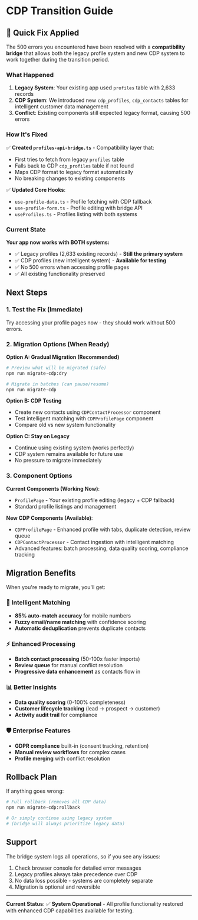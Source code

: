 # CDP Transition Guide

## 🚨 Quick Fix Applied

The 500 errors you encountered have been resolved with a **compatibility bridge** that allows both the legacy profile system and new CDP system to work together during the transition period.

### What Happened

1. **Legacy System**: Your existing app used `profiles` table with 2,633 records
2. **CDP System**: We introduced new `cdp_profiles`, `cdp_contacts` tables for intelligent customer data management
3. **Conflict**: Existing components still expected legacy format, causing 500 errors

### How It's Fixed

✅ **Created `profiles-api-bridge.ts`** - Compatibility layer that:
- First tries to fetch from legacy `profiles` table
- Falls back to CDP `cdp_profiles` table if not found
- Maps CDP format to legacy format automatically
- No breaking changes to existing components

✅ **Updated Core Hooks**:
- `use-profile-data.ts` - Profile fetching with CDP fallback
- `use-profile-form.ts` - Profile editing with bridge API
- `useProfiles.ts` - Profiles listing with both systems

### Current State

**Your app now works with BOTH systems:**
- ✅ Legacy profiles (2,633 existing records) - **Still the primary system**
- ✅ CDP profiles (new intelligent system) - **Available for testing**
- ✅ No 500 errors when accessing profile pages
- ✅ All existing functionality preserved

## Next Steps

### 1. Test the Fix (Immediate)

Try accessing your profile pages now - they should work without 500 errors.

### 2. Migration Options (When Ready)

**Option A: Gradual Migration (Recommended)**
```bash
# Preview what will be migrated (safe)
npm run migrate-cdp:dry

# Migrate in batches (can pause/resume)
npm run migrate-cdp
```

**Option B: CDP Testing**
- Create new contacts using `CDPContactProcessor` component
- Test intelligent matching with `CDPProfilePage` component
- Compare old vs new system functionality

**Option C: Stay on Legacy**
- Continue using existing system (works perfectly)
- CDP system remains available for future use
- No pressure to migrate immediately

### 3. Component Options

**Current Components (Working Now)**:
- `ProfilePage` - Your existing profile editing (legacy + CDP fallback)
- Standard profile listings and management

**New CDP Components (Available)**: 
- `CDPProfilePage` - Enhanced profile with tabs, duplicate detection, review queue
- `CDPContactProcessor` - Contact ingestion with intelligent matching
- Advanced features: batch processing, data quality scoring, compliance tracking

## Migration Benefits

When you're ready to migrate, you'll get:

### 🧠 Intelligent Matching
- **85% auto-match accuracy** for mobile numbers
- **Fuzzy email/name matching** with confidence scoring
- **Automatic deduplication** prevents duplicate contacts

### ⚡ Enhanced Processing
- **Batch contact processing** (50-100x faster imports)
- **Review queue** for manual conflict resolution
- **Progressive data enhancement** as contacts flow in

### 📊 Better Insights
- **Data quality scoring** (0-100% completeness)
- **Customer lifecycle tracking** (lead → prospect → customer)
- **Activity audit trail** for compliance

### 🛡️ Enterprise Features
- **GDPR compliance** built-in (consent tracking, retention)
- **Manual review workflows** for complex cases
- **Profile merging** with conflict resolution

## Rollback Plan

If anything goes wrong:

```bash
# Full rollback (removes all CDP data)
npm run migrate-cdp:rollback

# Or simply continue using legacy system
# (bridge will always prioritize legacy data)
```

## Support

The bridge system logs all operations, so if you see any issues:

1. Check browser console for detailed error messages
2. Legacy profiles always take precedence over CDP
3. No data loss possible - systems are completely separate
4. Migration is optional and reversible

---

**Current Status**: ✅ **System Operational** - All profile functionality restored with enhanced CDP capabilities available for testing.
